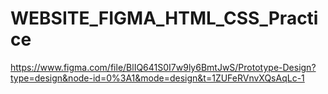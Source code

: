 # WEBSITE_FIGMA_HTML_CSS_Practice
https://www.figma.com/file/BlIQ641S0I7w9ly6BmtJwS/Prototype-Design?type=design&node-id=0%3A1&mode=design&t=1ZUFeRVnvXQsAqLc-1
